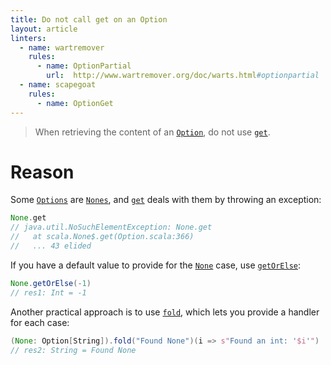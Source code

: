 ```yaml
---
title: Do not call get on an Option
layout: article
linters:
  - name: wartremover
    rules:
      - name: OptionPartial
        url:  http://www.wartremover.org/doc/warts.html#optionpartial
  - name: scapegoat
    rules:
      - name: OptionGet
---
```


> When retrieving the content of an [`Option`], do not use [`get`].

# Reason

Some [`Options`][`Option`] are [`Nones`][`None`], and [`get`] deals with them by throwing an exception:

```scala
None.get
// java.util.NoSuchElementException: None.get
//   at scala.None$.get(Option.scala:366)
//   ... 43 elided
```

If you have a default value to provide for the [`None`] case, use [`getOrElse`]:

```scala
None.getOrElse(-1)
// res1: Int = -1
```

Another practical approach is to use [`fold`], which lets you provide a handler for each case:

```scala
(None: Option[String]).fold("Found None")(i => s"Found an int: '$i'")
// res2: String = Found None
```

[`Option`]:https://www.scala-lang.org/api/2.12.8/scala/Option.html
[`None`]:https://www.scala-lang.org/api/2.12.8/scala/None$.html
[`get`]:https://www.scala-lang.org/api/2.12.8/scala/Option.html#get:A
[`getOrElse`]:https://www.scala-lang.org/api/2.12.8/scala/Option.html#getOrElse[B%3E:A](default:=%3EB):B
[`fold`]:https://www.scala-lang.org/api/2.12.8/scala/Option.html#fold[A1%3E:A](z:A1)(op:(A1,A1)=%3EA1):A1

